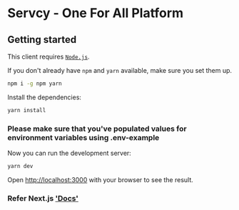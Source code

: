 # Servcy - One For All Platform

## Getting started

This client requires [`Node.js`](https://nodejs.org).

If you don't already have `npm` and `yarn` available, make sure you set them up.

```bash
npm i -g npm yarn
```

Install the dependencies:

```bash
yarn install
```

### Please make sure that you've populated values for environment variables using .env-example

Now you can run the development server:

```bash
yarn dev
```

Open [http://localhost:3000](http://localhost:3000) with your browser to see the result.

### Refer Next.js ['Docs'](https://nextjs.org/docs)
